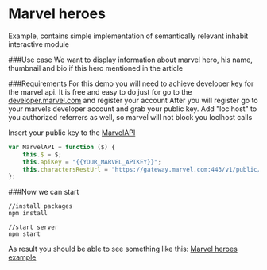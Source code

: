 # Marvel heroes
Example, contains simple implementation of semantically relevant inhabit interactive module

###Use case
We want to display information about marvel hero, his name, thumbnail and bio if this hero mentioned in the article

###Requirements
For this demo you will need to achieve developer key for the marvel api. It is free and easy to do
just for go to the [developer.marvel.com](https://developer.marvel.com) and register your account
After you will register go to your marvels developer account and grab your public key. Add "loclhost" 
to you authorized referrers as well, so marvel will not block you loclhost calls

Insert your public key to the [MarvelAPI](https://github.com/ArkadiumInc/inhabit-examples-MarvelHeroes/blob/master/src/MarvelAPI.js)
```javascript
var MarvelAPI = function ($) {
    this.$ = $;
    this.apiKey = "{{YOUR_MARVEL_APIKEY}}";
    this.charactersRestUrl = "https://gateway.marvel.com:443/v1/public/characters";
};
```

###Now we can start
```
//install packages
npm install

//start server
npm start
```
As result you should be able to see something like this: [Marvel heroes example](https://arkadiuminc.github.io/inhabit-examples-MarvelHeroes/)


